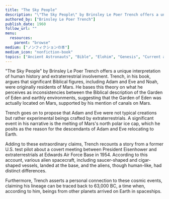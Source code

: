 ```yaml
---
title: "The Sky People"
description: "\"The Sky People\" by Brinsley Le Poer Trench offers a unique interpretation of human history and extraterrestrial involvement. Trench, in his book, argues that significant Biblical figures, including Adam and Eve and Noah, were originally residents of Mars. He bases this theory on what he perceives as inconsistencies between the Biblical description of the Garden of Eden and earthly environments, suggesting that the Garden of Eden was actually located on Mars, supported by his mention of canals on Mars."
authored_by: ["Brinsley Le Poer Trench"]
publish_date: 1960
follow_url: ""
menu:
  resources:
    parent: "browse"
medium: ["ノンフィクションの本"]
medium_icon: "nonfiction-book"
topics: ["Ancient Astronauts", "Bible", "Elohim", "Genesis", "Current affairs", "Neo-Euhemerism"]
---
```


"The Sky People" by Brinsley Le Poer Trench offers a unique interpretation of human history and extraterrestrial involvement. Trench, in his book, argues that significant Biblical figures, including Adam and Eve and Noah, were originally residents of Mars. He bases this theory on what he perceives as inconsistencies between the Biblical description of the Garden of Eden and earthly environments, suggesting that the Garden of Eden was actually located on Mars, supported by his mention of canals on Mars.

Trench goes on to propose that Adam and Eve were not typical creations but rather experimental beings crafted by extraterrestrials. A significant event in his narrative is the melting of Mars's north polar ice cap, which he posits as the reason for the descendants of Adam and Eve relocating to Earth.

Adding to these extraordinary claims, Trench recounts a story from a former U.S. test pilot about a covert meeting between President Eisenhower and extraterrestrials at Edwards Air Force Base in 1954. According to this account, various alien spacecraft, including saucer-shaped and cigar-shaped vessels, landed at the base, and the aliens, though human-like, had distinct differences.

Furthermore, Trench asserts a personal connection to these cosmic events, claiming his lineage can be traced back to 63,000 BC, a time when, according to him, beings from other planets arrived on Earth in spaceships.
